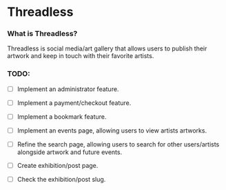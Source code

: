 # Threadless

### What is Threadless?

Threadless is social media/art gallery that allows users to publish their artwork and keep in touch with their favorite artists.

### TODO:

- [ ] Implement an administrator feature.
- [ ] Implement a payment/checkout feature.
- [ ] Implement a bookmark feature.
- [ ] Implement an events page, allowing users to view artists artworks.
- [ ] Refine the search page, allowing users to search for other users/artists alongside artwork and future events.

- [ ] Create exhibition/post page.
- [ ] Check the exhibition/post slug.
